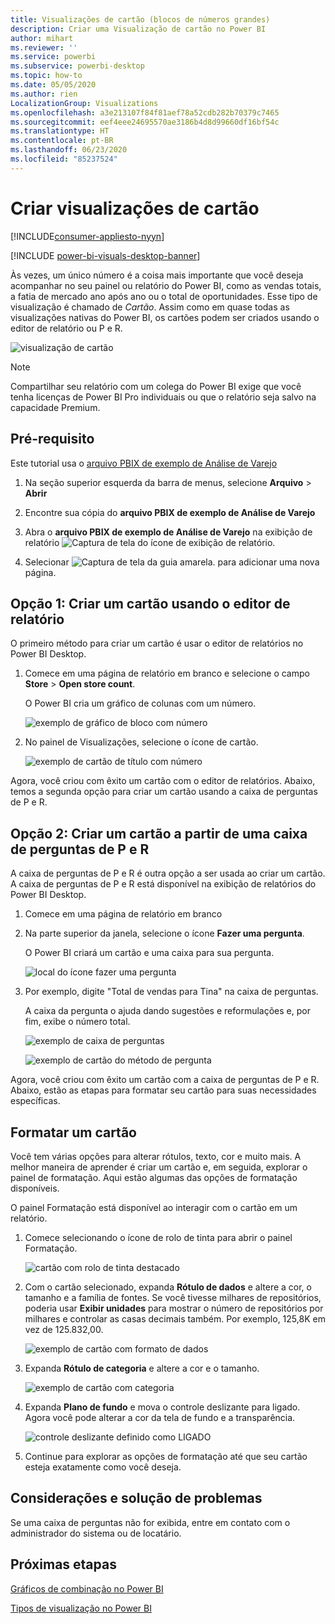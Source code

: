 ```yaml
---
title: Visualizações de cartão (blocos de números grandes)
description: Criar uma Visualização de cartão no Power BI
author: mihart
ms.reviewer: ''
ms.service: powerbi
ms.subservice: powerbi-desktop
ms.topic: how-to
ms.date: 05/05/2020
ms.author: rien
LocalizationGroup: Visualizations
ms.openlocfilehash: a3e213107f84f81aef78a52cdb282b70379c7465
ms.sourcegitcommit: eef4eee24695570ae3186b4d8d99660df16bf54c
ms.translationtype: HT
ms.contentlocale: pt-BR
ms.lasthandoff: 06/23/2020
ms.locfileid: "85237524"
---
```

# <a name="create-card-visualizations"></a>Criar visualizações de cartão

[!INCLUDE[consumer-appliesto-nyyn](../includes/consumer-appliesto-nyyn.md)]

[!INCLUDE [power-bi-visuals-desktop-banner](../includes/power-bi-visuals-desktop-banner.md)]

Às vezes, um único número é a coisa mais importante que você deseja acompanhar no seu painel ou relatório do Power BI, como as vendas totais, a fatia de mercado ano após ano ou o total de oportunidades. Esse tipo de visualização é chamado de *Cartão*. Assim como em quase todas as visualizações nativas do Power BI, os cartões podem ser criados usando o editor de relatório ou P e R.

![visualização de cartão](media/power-bi-visualization-card/pbi-opptuntiescard.png)

> [!NOTE]
> Compartilhar seu relatório com um colega do Power BI exige que você tenha licenças de Power BI Pro individuais ou que o relatório seja salvo na capacidade Premium.

## <a name="prerequisite"></a>Pré-requisito

Este tutorial usa o [arquivo PBIX de exemplo de Análise de Varejo](https://download.microsoft.com/download/9/6/D/96DDC2FF-2568-491D-AAFA-AFDD6F763AE3/Retail%20Analysis%20Sample%20PBIX.pbix)

1. Na seção superior esquerda da barra de menus, selecione **Arquivo** \> **Abrir**
   
2. Encontre sua cópia do **arquivo PBIX de exemplo de Análise de Varejo**

1. Abra o **arquivo PBIX de exemplo de Análise de Varejo** na exibição de relatório ![Captura de tela do ícone de exibição de relatório](media/power-bi-visualization-kpi/power-bi-report-view.png).

1. Selecionar ![Captura de tela da guia amarela.](media/power-bi-visualization-kpi/power-bi-yellow-tab.png) para adicionar uma nova página.

## <a name="option-1-create-a-card-using-the-report-editor"></a>Opção 1: Criar um cartão usando o editor de relatório

O primeiro método para criar um cartão é usar o editor de relatórios no Power BI Desktop.

1. Comece em uma página de relatório em branco e selecione o campo **Store** \> **Open store count**.

    O Power BI cria um gráfico de colunas com um número.

   ![exemplo de gráfico de bloco com número](media/power-bi-visualization-card/pbi-overview-chart.png)

2. No painel de Visualizações, selecione o ícone de cartão.

   ![exemplo de cartão de título com número](media/power-bi-visualization-card/power-bi-card-visualization.png)

Agora, você criou com êxito um cartão com o editor de relatórios. Abaixo, temos a segunda opção para criar um cartão usando a caixa de perguntas de P e R.

## <a name="option-2-create-a-card-from-the-qa-question-box"></a>Opção 2: Criar um cartão a partir de uma caixa de perguntas de P e R
A caixa de perguntas de P e R é outra opção a ser usada ao criar um cartão. A caixa de perguntas de P e R está disponível na exibição de relatórios do Power BI Desktop.

1. Comece em uma página de relatório em branco

1. Na parte superior da janela, selecione o ícone **Fazer uma pergunta**. 

    O Power BI criará um cartão e uma caixa para sua pergunta. 

   ![local do ícone fazer uma pergunta](media/power-bi-visualization-card/power-bi-q-and-a-overview.png)

2. Por exemplo, digite "Total de vendas para Tina" na caixa de perguntas.

    A caixa da pergunta o ajuda dando sugestões e reformulações e, por fim, exibe o número total.  

   ![exemplo de caixa de perguntas](media/power-bi-visualization-card/power-bi-q-and-a-box.png)

   ![exemplo de cartão do método de pergunta](media/power-bi-visualization-card/power-bi-q-and-a-card.png)

Agora, você criou com êxito um cartão com a caixa de perguntas de P e R. Abaixo, estão as etapas para formatar seu cartão para suas necessidades específicas.

## <a name="format-a-card"></a>Formatar um cartão
Você tem várias opções para alterar rótulos, texto, cor e muito mais. A melhor maneira de aprender é criar um cartão e, em seguida, explorar o painel de formatação. Aqui estão algumas das opções de formatação disponíveis. 

O painel Formatação está disponível ao interagir com o cartão em um relatório. 

1. Comece selecionando o ícone de rolo de tinta para abrir o painel Formatação. 

    ![cartão com rolo de tinta destacado](media/power-bi-visualization-card/power-bi-format-card-2.png)

2. Com o cartão selecionado, expanda **Rótulo de dados** e altere a cor, o tamanho e a família de fontes. Se você tivesse milhares de repositórios, poderia usar **Exibir unidades** para mostrar o número de repositórios por milhares e controlar as casas decimais também. Por exemplo, 125,8K em vez de 125.832,00.

    ![exemplo de cartão com formato de dados](media/power-bi-visualization-card/power-bi-card-format-2.png)

3.  Expanda **Rótulo de categoria** e altere a cor e o tamanho.

    ![exemplo de cartão com categoria](media/power-bi-visualization-card/power-bi-card-format-category.png)

4. Expanda **Plano de fundo** e mova o controle deslizante para ligado.  Agora você pode alterar a cor da tela de fundo e a transparência.

    ![controle deslizante definido como LIGADO](media/power-bi-visualization-card/power-bi-format-color-2.png)

5. Continue para explorar as opções de formatação até que seu cartão esteja exatamente como você deseja. 

## <a name="considerations-and-troubleshooting"></a>Considerações e solução de problemas
Se uma caixa de perguntas não for exibida, entre em contato com o administrador do sistema ou de locatário.    

## <a name="next-steps"></a>Próximas etapas
[Gráficos de combinação no Power BI](power-bi-visualization-combo-chart.md)

[Tipos de visualização no Power BI](power-bi-visualization-types-for-reports-and-q-and-a.md)
